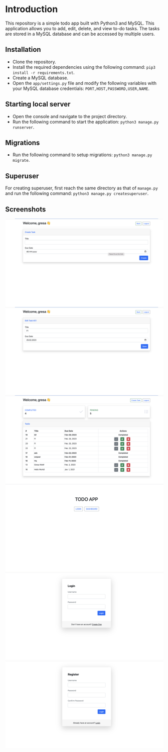 # Introduction

This repository is a simple todo app built with Python3 and MySQL. This application allows you to add, edit, delete, and view to-do tasks. The tasks are stored in a MySQL database and can be accessed by multiple users.

## Installation

- Clone the repository.
- Install the required dependencies using the following command: `pip3 install -r requirements.txt`.
- Create a MySQL database.
- Open the `app/settings.py` file and modify the following variables with your MySQL database credentials: `PORT,HOST,PASSWORD,USER,NAME`.

## Starting local server

- Open the console and navigate to the project directory.
- Run the following command to start the application: `python3 manage.py runserver`.

## Migrations

- Run the following command to setup migrations: `python3 manage.py migrate`.

## Superuser

For creating superuser, first reach the same directory as that of `manage.py` and run the following command: `python3 manage.py createsuperuser`.

## Screenshots

![create-task](pictures/create-task.png)
![edit-task](pictures/edit-task.png)
![dashboard](pictures/dashboard.png)
![home](pictures/home.png)
![login](pictures/login.png)
![register](./pictures/register.png)
